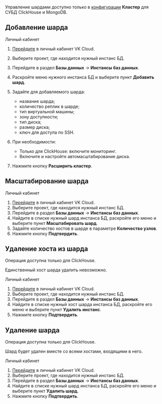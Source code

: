 <warn>

Управление шардами доступно только в [конфигурации](../../concepts/work-configs/) **Кластер** для СУБД ClickHouse и MongoDB.

</warn>

## Добавление шарда

<tabs>
<tablist>
<tab>Личный кабинет</tab>
</tablist>
<tabpanel>

1. [Перейдите](https://msk.cloud.vk.com/app/) в личный кабинет VK Cloud.
1. Выберите проект, где находится нужный инстанс БД.
1. Перейдите в раздел **Базы данных** → **Инстансы баз данных**.
1. Раскройте меню нужного инстанса БД и выберите пункт **Добавить шард**.
1. Задайте для добавляемого шарда:

   - название шарда;
   - количество реплик в шарде;
   - тип виртуальной машины;
   - зону доступности;
   - тип диска;
   - размер диска;
   - ключ для доступа по SSH.

1. При необходимости:

   - Только для ClickHouse: включите мониторинг.
   - Включите и настройте автомасштабирование диска.

1. Нажмите кнопку **Расширить кластер**.

</tabpanel>
</tabs>

## Масштабирование шарда

<tabs>
<tablist>
<tab>Личный кабинет</tab>
</tablist>
<tabpanel>

1. [Перейдите](https://msk.cloud.vk.com/app/) в личный кабинет VK Cloud.
1. Выберите проект, где находится нужный инстанс БД.
1. Перейдите в раздел **Базы данных** → **Инстансы баз данных**.
1. Найдите в списке нужный шард инстанса БД, раскройте его меню и выберите пункт **Масштабировать шард**.
1. Задайте количество хостов в шарде в параметре **Количество узлов**.
1. Нажмите кнопку **Подтвердить**.

</tabpanel>
</tabs>

## Удаление хоста из шарда

Операция доступна только для ClickHouse.

<info>

Единственный хост шарда удалить невозможно.

</info>

<tabs>
<tablist>
<tab>Личный кабинет</tab>
</tablist>
<tabpanel>

1. [Перейдите](https://msk.cloud.vk.com/app/) в личный кабинет VK Cloud.
1. Выберите проект, где находится нужный инстанс БД.
1. Перейдите в раздел **Базы данных** → **Инстансы баз данных**.
1. Найдите в списке нужный хост шарда инстанса БД, раскройте его меню и выберите пункт **Удалить инстанс**.
1. Нажмите кнопку **Подтвердить**.

</tabpanel>
</tabs>

## Удаление шарда

Операция доступна только для ClickHouse.

<warn>

Шард будет удален вместе со всеми хостами, входящими в него.

</warn>

<tabs>
<tablist>
<tab>Личный кабинет</tab>
</tablist>
<tabpanel>

1. [Перейдите](https://msk.cloud.vk.com/app/) в личный кабинет VK Cloud.
1. Выберите проект, где находится нужный инстанс БД.
1. Перейдите в раздел **Базы данных** → **Инстансы баз данных**.
1. Найдите в списке нужный шард инстанса БД, раскройте его меню и выберите пункт **Удалить шард**.
1. Нажмите кнопку **Подтвердить**.

</tabpanel>
</tabs>
